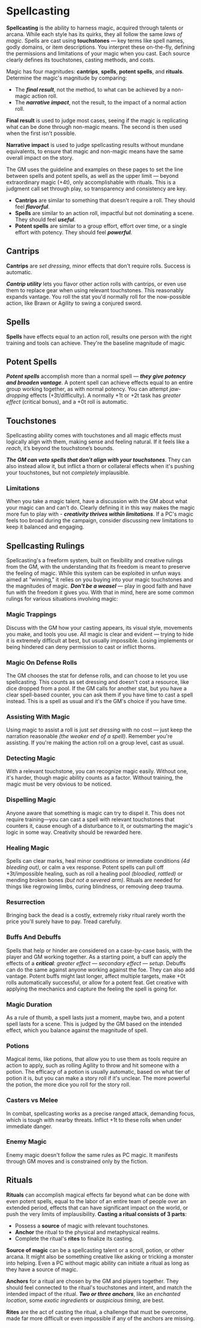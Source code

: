 # Spellcasting

**Spellcasting** is the ability to harness magic, acquired through talents or arcana. While each style has its quirks, they all follow the same _laws of magic_. Spells are cast using **touchstones** — key terms like spell names, godly domains, or item descriptions. You interpret these on-the-fly, defining the permissions and limitations of your magic when you cast. Each source clearly defines its touchstones, casting methods, and costs.

Magic has four magnitudes: **cantrips**, **spells**, **potent spells**, and **rituals**. Determine the magic's magnitude by comparing:

- The **_final result_**, not the method, to what can be achieved by a non-magic action roll.
- The **_narrative impact_**, not the result, to the impact of a normal action roll.

**Final result** is used to judge most cases, seeing if the magic is replicating what can be done through non-magic means. The second is then used when the first isn't possible.

**Narrative impact** is used to judge spellcasting results without mundane equivalents, to ensure that magic and non-magic means have the same overall impact on the story.

The GM uses the guideline and examples on these pages to set the line between spells and potent spells, as well as the upper limit — beyond extraordinary magic (+4t), only accomplishable with rituals. This is a judgment call set through play, so transparency and consistency are key.

- **Cantrips** are similar to something that doesn't require a roll. They should feel **_flavorful_**.
- **Spells** are similar to an action roll, impactful but not dominating a scene. They should feel **_useful_**.
- **Potent spells** are similar to a group effort, effort over time, or a single effort with potency. They should feel **_powerful_**.

## Cantrips

**Cantrips** are _set dressing_, minor effects that don't require rolls. Success is automatic.

**_Cantrip utility_** lets you flavor other action rolls with cantrips, or even use them to replace gear when using relevant touchstones. This reasonably expands vantage. You roll the stat you'd normally roll for the now-possible action, like Brawn or Agility to swing a conjured sword.

## Spells

**Spells** have effects equal to an action roll, results one person with the right training and tools can achieve. They're the baseline magnitude of magic

## Potent Spells

**_Potent spells_** accomplish more than a normal spell — **_they give potency and broaden vantage_**. A potent spell can achieve effects equal to an entire group working together, as with normal potency. You can attempt _jaw-dropping_ effects (+3t/difficulty). A normally +1t or +2t task has _greater effect_ (critical bonus), and a +0t roll is automatic.

## Touchstones

Spellcasting ability comes with touchstones and all magic effects must logically align with them, making sense and feeling natural. If it feels like a _reach_, it’s beyond the touchstone’s bounds.

**_The GM can veto spells that don't align with your touchstones_**. They can also instead allow it, but inflict a thorn or collateral effects when it's pushing your touchstones, but not _completely_ implausible.

### Limitations

When you take a magic talent, have a discussion with the GM about what your magic can and can't do. Clearly defining it in this way makes the magic more fun to play with - **_creativity thrives within limitations_**. If a PC's magic feels too broad during the campaign, consider discussing new limitations to keep it balanced and engaging.

## Spellcasting Rulings

Spellcasting's a freeform system, built on flexibility and creative rulings from the GM, with the understanding that its freedom is meant to preserve the feeling of magic. While this system can be exploited in unfun ways aimed at "winning," it relies on you buying into your magic touchstones and the magnitudes of magic. **_Don't be a weasel_** — play in good faith and have fun with the freedom it gives you. With that in mind, here are some common rulings for various situations involving magic:

### Magic Trappings

Discuss with the GM how your casting appears, its visual style, movements you make, and tools you use. All magic is clear and evident — trying to hide it is extremely difficult at best, but usually impossible. Losing implements or being hindered can deny permission to cast or inflict thorns.

### Magic On Defense Rolls

The GM chooses the stat for defense rolls, and can choose to let you use spellcasting. This counts as set dressing and doesn't cost a resource, like dice dropped from a pool. If the GM calls for another stat, but you have a clear spell-based counter, you can ask them if you have time to cast a spell instead. This is a spell as usual and it's the GM's choice if you have time.

### Assisting With Magic

Using magic to assist a roll is just _set dressing_ with no cost — just keep the narration reasonable _(the weaker end of a spell)_. Remember you're assisting. If you're making the action roll on a group level, cast as usual.

### Detecting Magic

With a relevant touchstone, you can recognize magic easily. Without one, it's harder, though magic ability counts as a factor. Without training, the magic must be very obvious to be noticed.

### Dispelling Magic

Anyone aware that something is magic can try to dispel it. This does not require training—you can cast a spell with relevant touchstones that counters it, cause enough of a disturbance to it, or outsmarting the magic's logic in some way. Creativity should be rewarded here.

### Healing Magic

Spells can clear marks, heal minor conditions or immediate conditions _(4d bleeding out)_, or calm a vex response. Potent spells can pull off +3t/impossible healing, such as roll a healing pool _(bloodied, rattled)_ or mending broken bones _(but not a severed arm)_. Rituals are needed for things like regrowing limbs, curing blindness, or removing deep trauma.

### Resurrection

Bringing back the dead is a costly, extremely risky ritual rarely worth the price you'll surely have to pay. Tread carefully.

### Buffs And Debuffs

Spells that help or hinder are considered on a case-by-case basis, with the player and GM working together. As a starting point, a buff can apply the effects of a **_critical_**: _greater effect — secondary effect — setup_. Debuffs can do the same against anyone working against the foe. They can also add vantage. Potent buffs might last longer, affect multiple targets, make +0t rolls automatically successful, or allow for a potent feat. Get creative with applying the mechanics and capture the feeling the spell is going for.

### Magic Duration

As a rule of thumb, a spell lasts just a moment, maybe two, and a potent spell lasts for a scene. This is judged by the GM based on the intended effect, which you balance against the magnitude of spell.

### Potions

Magical items, like potions, that allow you to use them as tools require an action to apply, such as rolling Agility to throw and hit someone with a potion. The efficacy of a potion is usually automatic, based on what tier of potion it is, but you can make a story roll if it's unclear. The more powerful the potion, the more dice you roll for the story roll.

### Casters vs Melee

In combat, spellcasting works as a precise ranged attack, demanding focus, which is tough with nearby threats. Inflict +1t to these rolls when under immediate danger.

### Enemy Magic

Enemy magic doesn't follow the same rules as PC magic. It manifests through GM moves and is constrained only by the fiction.

## Rituals

**Rituals** can accomplish magical effects far beyond what can be done with even potent spells, equal to the labor of an entire team of people over an extended period, effects that can have significant impact on the world, or push the very limits of implausibility. **Casting a ritual consists of 3 parts**:

- Possess a **source** of magic with relevant touchstones.
- **Anchor** the ritual to the physical and metaphysical realms.
- Complete the ritual's **rites** to finalize its casting.

**Source of magic** can be a spellcasting talent or a scroll, potion, or other arcana. It might also be something creative like asking or tricking a monster into helping. Even a PC without magic ability can initiate a ritual as long as they have a source of magic.

**Anchors** for a ritual are chosen by the GM and players together. They should feel connected to the ritual's touchstones and intent, and match the intended impact of the ritual. **_Two or three anchors_**, like an _enchanted location_, some _exotic ingredients_ or _auspicious timing_, are best.

**Rites** are the act of casting the ritual, a challenge that must be overcome, made far more difficult or even impossible if any of the anchors are missing.
